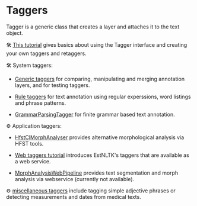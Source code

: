 Taggers
=======

Tagger is a generic class that creates a layer and attaches it to the text object.

🛠️ [This tutorial](base_tagger.ipynb) gives basics about using the Tagger interface and creating your own taggers and retaggers.

🛠️ System taggers:

* [Generic taggers](system/) for comparing, manipulating and merging annotation layers, and for testing taggers.

* [Rule taggers](rule_taggers/) for text annotation using regular experssions, word listings and phrase patterns.

* [GrammarParsingTagger](finite_grammar/) for finite grammar based text annotation.

⚙️ Application taggers:

* [HfstClMorphAnalyser](hfst/) provides alternative morphological analysis via HFST tools.

* [Web taggers tutorial](web_taggers.ipynb) introduces EstNLTK's taggers that are available as a web service.

* [MorphAnalysisWebPipeline](web_pipeline_morph_analysis.ipynb) provides text segmentation and morph analysis via webservice (currently not available).

⚙️ [miscellaneous taggers](miscellaneous/) include tagging simple adjective phrases or detecting measurements and dates from medical texts.

